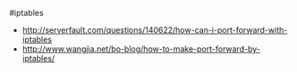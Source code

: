 #iptables

* <http://serverfault.com/questions/140622/how-can-i-port-forward-with-iptables>
* <http://www.wangjia.net/bo-blog/how-to-make-port-forward-by-iptables/>